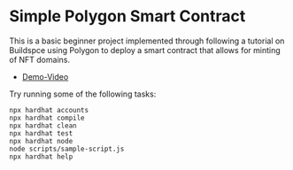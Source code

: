 # Simple Polygon Smart Contract

This is a basic beginner project implemented through following a tutorial on Buildspce using Polygon to deploy a smart contract that allows for minting of NFT domains.

* [Demo-Video](https://youtu.be/oZByea_RldE)

Try running some of the following tasks:

```shell
npx hardhat accounts
npx hardhat compile
npx hardhat clean
npx hardhat test
npx hardhat node
node scripts/sample-script.js
npx hardhat help
```


